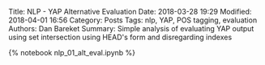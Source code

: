 Title: NLP - YAP Alternative Evaluation
Date: 2018-03-28 19:29
Modified: 2018-04-01 16:56
Category: Posts
Tags: nlp, YAP, POS tagging, evaluation
Authors: Dan Bareket
Summary: Simple analysis of evaluating YAP output using set intersection using HEAD's form and disregarding indexes


{% notebook nlp_01_alt_eval.ipynb %}